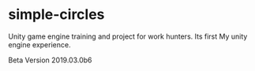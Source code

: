 # simple-circles
Unity game engine training and project for work hunters.
Its first My unity engine experience.

Beta Version 2019.03.0b6
